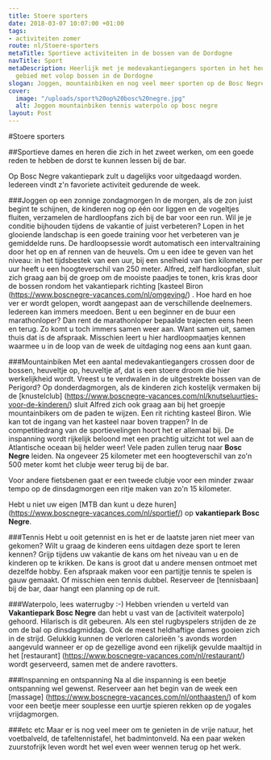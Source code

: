 ```yaml
---
title: Stoere sporters
date: 2018-03-07 10:07:00 +01:00
tags:
- activiteiten zomer
route: nl/Stoere-sporters
metaTitle: Sportieve activiteiten in de bossen van de Dordogne
navTitle: Sport
metaDescription: Heerlijk met je medevakantiegangers sporten in het heuvelachtige
  gebied met volop bossen in de Dordogne
slogan: Joggen, mountainbiken en nog veel meer sporten op de Bosc Negre
cover:
  image: "/uploads/sport%20op%20bosc%20negre.jpg"
  alt: Joggen mountainbiken tennis waterpolo op bosc negre
layout: Post
---
```


#Stoere sporters

##Sportieve dames en heren die zich in het zweet werken, om een goede reden te hebben de dorst te kunnen lessen bij de bar.

Op Bosc Negre vakantiepark zult u dagelijks voor uitgedaagd worden.
Iedereen vindt z'n favoriete activiteit gedurende de week. 

###Joggen op een zonnige zondagmorgen
In de morgen, als de zon juist begint te schijnen, de kinderen nog op één oor liggen en de vogeltjes fluiten, verzamelen de hardloopfans zich bij de bar voor een run.
Wil je je conditie bijhouden tijdens de vakantie of juist verbeteren? Lopen in het glooiende landschap is een goede training voor het verbeteren van je gemiddelde runs. De hardloopsessie wordt automatisch een intervaltraining door het op en af rennen van de heuvels. Om u een idee te geven van het niveau: in het tijdsbestek van een uur, bij een snelheid van tien kilometer per uur heeft u een hoogteverschil van 250 meter. Alfred, zelf hardloopfan, sluit zich graag aan bij de groep om de mooiste paadjes te tonen, kris kras door de bossen rondom het vakantiepark richting [kasteel Biron (https://www.boscnegre-vacances.com/nl/omgeving/) .
Hoe hard en hoe ver er wordt gelopen, wordt aangepast aan de verschillende deelnemers. Iedereen kan immers meedoen. Bent u een beginner en de buur een marathonloper? Dan rent de marathonloper bepaalde trajecten eens heen en terug. Zo komt u toch immers samen weer aan. Want samen uit, samen thuis dat is de afspraak. Misschien leert u hier hardloopmaatjes kennen waarmee u in de loop van de week de uitdaging nog eens aan kunt gaan.

###Mountainbiken 
Met een aantal medevakantiegangers crossen door de bossen, heuveltje op, heuveltje af, dat is een stoere droom die hier werkelijkheid wordt. 
Vreest u te verdwalen in de uitgestrekte bossen van de Perigord? Op donderdagmorgen, als de kinderen zich kostelijk vermaken bij de [knustelclub] (https://www.boscnegre-vacances.com/nl/knutseluurtjes-voor-de-kinderen/) sluit Alfred zich ook graag aan bij het groepje mountainbikers om de paden te wijzen. Een rit richting kasteel Biron. Wie kan tot de ingang van het kasteel naar boven trappen?  In de competitiedrang van de sportievelingen hoort het er allemaal bij. De inspanning wordt rijkelijk beloond met een prachtig uitzicht tot wel aan de Atlantische oceaan bij helder weer! 
Vele paden zullen terug naar **Bosc Negre** leiden. Na ongeveer 25 kilometer met een hoogteverschil van zo'n 500 meter komt het clubje weer terug bij de bar. 

Voor andere fietsbenen gaat er een tweede clubje voor een minder zwaar tempo op de dinsdagmorgen een ritje maken van zo'n 15 kilometer.

Hebt u niet uw eigen [MTB dan kunt u deze huren] (https://www.boscnegre-vacances.com/nl/sportief/) op **vakantiepark Bosc Negre**. 

###Tennis
Hebt u ooit getennist en is het er de laatste jaren niet meer van gekomen? Wilt u graag de kinderen eens uitdagen deze sport te leren kennen? Grijp tijdens uw vakantie de kans om het niveau van u en de kinderen op te krikken. 
De kans is groot dat u andere mensen ontmoet met dezelfde hobby. Een afspraak maken voor een partijtje tennis te spelen is gauw gemaakt. Of misschien een tennis dubbel. Reserveer de [tennisbaan] bij de bar, daar hangt een planning op de ruit. 

###Waterpolo, lees waterrugby :-)
Hebben vrienden u verteld van **Vakantiepark Bosc Negre** dan hebt u vast van de [activiteit waterpolo] gehoord. Hilarisch is dit gebeuren. Als een stel rugbyspelers strijden de ze om de bal op dinsdagmiddag. Ook de meest heldhaftige dames gooien zich in de strijd. Gelukkig kunnen de verloren calorieën 's avonds worden aangevuld wanneer er op de gezellige avond een rijkelijk gevulde maaltijd in het [restaurant] (https://www.boscnegre-vacances.com/nl/restaurant/)  wordt geserveerd, samen met de andere ravotters. 

###Inspanning en ontspanning
Na al die inspanning is een beetje ontspanning wel gewenst. 
Reserveer aan het begin van de week een [massage] (https://www.boscnegre-vacances.com/nl/onthaasten/) of kom voor een beetje meer souplesse een uurtje spieren rekken op de yogales vrijdagmorgen. 

###etc etc
Maar er is nog veel meer om te genieten in de vrije natuur, het voetbalveld, de tafeltennistafel, het badmintonveld. Na een paar weken zuurstofrijk leven wordt het wel even weer wennen terug op het werk. 
